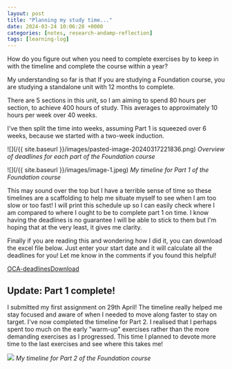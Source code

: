 ```yaml
---
layout: post
title: "Planning my study time..."
date: 2024-03-24 10:06:28 +0000
categories: [notes, research-andamp-reflection]
tags: [learning-log]
---
```


How do you figure out when you need to complete exercises by to keep in with the timeline and complete the course within a year?



My understanding so far is that If you are studying a Foundation course, you are studying a standalone unit with 12 months to complete.



There are 5 sections in this unit, so I am aiming to spend 80 hours per section, to achieve 400 hours of study. This averages to approximately 10 hours per week over 40 weeks.



I've then split the time into weeks, assuming Part 1 is squeezed over 6 weeks, because we started with a two-week induction.


![](/{{ site.baseurl }}/images/pasted-image-20240317221836.png)
_Overview of deadlines for each part of the Foundation course_

![](/{{ site.baseurl }}/images/image-1.jpeg)
_My timeline for Part 1 of the Foundation course_


This may sound over the top but I have a terrible sense of time so these timelines are a scaffolding to help me situate myself to see when I am too slow or too fast! I will print this schedule up so I can easily check where I am compared to where I ought to be to complete part 1 on time. I know having the deadlines is no guarantee I will be able to stick to them but I'm hoping that at the very least, it gives me clarity.



Finally if you are reading this and wondering how I did it, you can download the excel file below. Just enter your start date and it will calculate all the deadlines for you! Let me know in the comments if you found this helpful!


[OCA-deadlines](https://spaces.oca.ac.uk/gaellelog/wp-content/uploads/sites/5355/2024/03/OCA-deadlines.xlsx)[Download](https://spaces.oca.ac.uk/gaellelog/wp-content/uploads/sites/5355/2024/03/OCA-deadlines.xlsx)

## Update: Part 1 complete!


I submitted my first assignment on 29th April! The timeline really helped me stay focused and aware of when I needed to move along faster to stay on target. I've now completed the timeline for Part 2. I realised that I perhaps spent too much on the early "warm-up" exercises rather than the more demanding exercises as I progressed. This time I planned to devote more time to the last exercises and see where this takes me!


![](https://spaces.oca.ac.uk/gaellelog/wp-content/uploads/sites/5355/2024/04/image.png)
_My timeline for Part 2 of the Foundation course_
